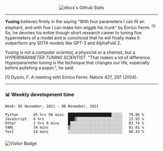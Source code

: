 <div align="center">
    <img align="center" src="https://github-readme-stats.vercel.app/api?username=idocx&show_icons=true&count_private=true&hide_border=true" alt="idocx's Github Stats"></img>
</div>

---

**Yuxing** believes firmly in the saying "With four parameters I can fit an elephant, and with five I can make him wiggle his trunk" by Enrico Fermi. <sup>[1]</sup> So, he devotes his entire though short research career to tuning five hypermeters of a model and is convinced that he will finally make it outperform any SOTA models like GPT-3 and AlphaFold 2.

Yuxing is not a computer scientist, a physicist or a chemist, but a *HYPERPARAMETER TUNING SCIENTIST*. "That makes a lot of difference. Hyperparameter tuning is the technique that changes our life, especially before pulishing a paper.", he said.

[1] Dyson, F. A meeting with Enrico Fermi. Nature 427, 297 (2004).


---

### 📊 Weekly development time
<!--START_SECTION:waka-->
```text
Week: 02 November, 2021 - 08 November, 2021

Python       45 hrs 58 mins  ████████████████████░░░░░   79.96 % 
JavaScript   8 hrs           ███▒░░░░░░░░░░░░░░░░░░░░░   13.93 % 
Other        2 hrs 9 mins    █░░░░░░░░░░░░░░░░░░░░░░░░   03.74 % 
YAML         34 mins         ▒░░░░░░░░░░░░░░░░░░░░░░░░   01.01 % 
Text         14 mins         ░░░░░░░░░░░░░░░░░░░░░░░░░   00.43 % 
```
<!--END_SECTION:waka-->

### 

![Visitor Badge](https://visitor-badge.laobi.icu/badge?page_id=idocx.idocx)